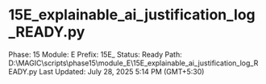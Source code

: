 # 15E_explainable_ai_justification_log_READY.py

Phase: 15
Module: E
Prefix: 15E_
Status: Ready
Path: D:\MAGIC\scripts\phase15\module_E\15E_explainable_ai_justification_log_READY.py
Last Updated: July 28, 2025 5:14 PM (GMT+5:30)